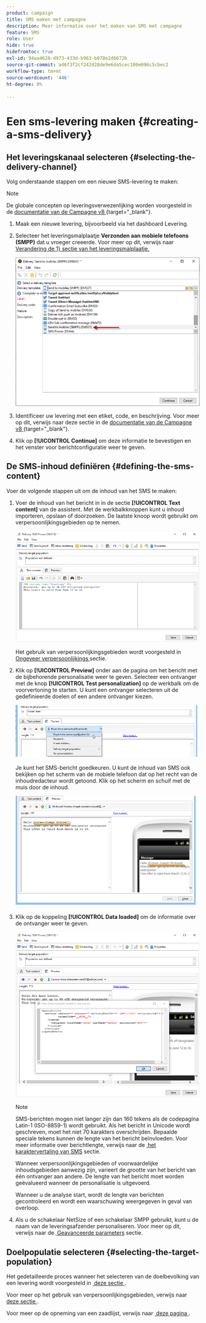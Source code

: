 ```yaml
---
product: campaign
title: SMS maken met campagne
description: Meer informatie over het maken van SMS met campagne
feature: SMS
role: User
hide: true
hidefromtoc: true
exl-id: 94aa4628-d973-433d-b963-b078e2d6672b
source-git-commit: ad6f3f2cf242d28de9e6da5cec100e096c5cbec2
workflow-type: tm+mt
source-wordcount: '446'
ht-degree: 0%

---
```


# Een sms-levering maken {#creating-a-sms-delivery}

## Het leveringskanaal selecteren {#selecting-the-delivery-channel}

Volg onderstaande stappen om een nieuwe SMS-levering te maken:

>[!NOTE]
>
>De globale concepten op leveringsverwezenlijking worden voorgesteld in de [&#x200B; documentatie van de Campagne v8 &#x200B;](https://experienceleague.adobe.com/docs/campaign/campaign-v8/send/create-message.html){target="_blank"}.

1. Maak een nieuwe levering, bijvoorbeeld via het dashboard Levering.
1. Selecteer het leveringsmalplaatje **Verzonden aan mobiele telefoons (SMPP)** dat u vroeger creeerde. Voor meer op dit, verwijs naar [&#x200B; Verandering de 1&rbrace; sectie van het leveringsmalplaatje.](sms-set-up.md#changing-the-delivery-template)

   ![](assets/s_user_mobile_wizard.png)

1. Identificeer uw levering met een etiket, code, en beschrijving. Voor meer op dit, verwijs naar deze sectie in de [&#x200B; documentatie van de Campagne v8 &#x200B;](https://experienceleague.adobe.com/docs/campaign/campaign-v8/send/create-message.html#create-the-delivery){target="_blank"}.
1. Klik op **[!UICONTROL Continue]** om deze informatie te bevestigen en het venster voor berichtconfiguratie weer te geven.

## De SMS-inhoud definiëren {#defining-the-sms-content}

Voer de volgende stappen uit om de inhoud van het SMS te maken:

1. Voer de inhoud van het bericht in in de sectie **[!UICONTROL Text content]** van de assistent. Met de werkbalkknoppen kunt u inhoud importeren, opslaan of doorzoeken. De laatste knoop wordt gebruikt om verpersoonlijkingsgebieden op te nemen.

   ![](assets/s_ncs_user_wizard_sms01_138.png)

   Het gebruik van verpersoonlijkingsgebieden wordt voorgesteld in [&#x200B; Ongeveer verpersoonlijkings &#x200B;](about-personalization.md) sectie.

1. Klik op **[!UICONTROL Preview]** onder aan de pagina om het bericht met de bijbehorende personalisatie weer te geven. Selecteer een ontvanger met de knop **[!UICONTROL Test personalization]** op de werkbalk om de voorvertoning te starten. U kunt een ontvanger selecteren uit de gedefinieerde doelen of een andere ontvanger kiezen.

   ![](assets/s_ncs_user_wizard_sms01_139.png)

   Je kunt het SMS-bericht goedkeuren. U kunt de inhoud van SMS ook bekijken op het scherm van de mobiele telefoon dat op het recht van de inhoudredacteur wordt getoond. Klik op het scherm en schuif met de muis door de inhoud.

   ![](assets/s_ncs_user_wizard_sms01_140.png)

1. Klik op de koppeling **[!UICONTROL Data loaded]** om de informatie over de ontvanger weer te geven.

   ![](assets/s_user_mobile_wizard_sms_02.png)

   >[!NOTE]
   >
   >SMS-berichten mogen niet langer zijn dan 160 tekens als de codepagina Latin-1 (ISO-8859-1) wordt gebruikt. Als het bericht in Unicode wordt geschreven, moet het niet 70 karakters overschrijden. Bepaalde speciale tekens kunnen de lengte van het bericht beïnvloeden. Voor meer informatie over berichtlengte, verwijs naar de [&#x200B; het karaktervertaling van SMS &#x200B;](#about-character-transliteration) sectie.
   >
   >Wanneer verpersoonlijkingsgebieden of voorwaardelijke inhoudsgebieden aanwezig zijn, varieert de grootte van het bericht van één ontvanger aan andere. De lengte van het bericht moet worden geëvalueerd wanneer de personalisatie is uitgevoerd.
   >
   >Wanneer u de analyse start, wordt de lengte van berichten gecontroleerd en wordt een waarschuwing weergegeven in geval van overloop.

1. Als u de schakelaar NetSize of een schakelaar SMPP gebruikt, kunt u de naam van de leveringsafzender personaliseren. Voor meer op dit, verwijs naar de [&#x200B; Geavanceerde parameters &#x200B;](#advanced-parameters) sectie.

## Doelpopulatie selecteren {#selecting-the-target-population}

Het gedetailleerde proces wanneer het selecteren van de doelbevolking van een levering wordt voorgesteld in [&#x200B; deze sectie &#x200B;](steps-defining-the-target-population.md).

Voor meer op het gebruik van verpersoonlijkingsgebieden, verwijs naar [&#x200B; deze sectie &#x200B;](about-personalization.md).

Voor meer op de opneming van een zaadlijst, verwijs naar [&#x200B; deze pagina &#x200B;](about-seed-addresses.md).
